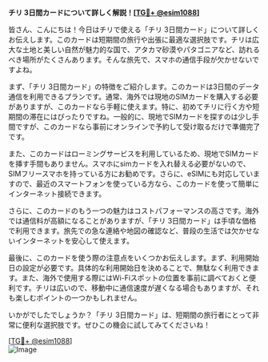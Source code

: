 **チリ 3日間カードについて詳しく解説！[[TG💪+ @esim1088](https://t.me/s/esim1088)]**

皆さん、こんにちは！今日はチリで使える「チリ 3日間カード」について詳しくお伝えします。このカードは短期間の旅行や出張に最適な選択肢です。チリは広大な土地と美しい自然が魅力的な国で、アタカマ砂漠やパタゴニアなど、訪れるべき場所がたくさんあります。そんな旅先で、スマホの通信手段が欠かせないですよね。

まず、「チリ 3日間カード」の特徴をご紹介します。このカードは3日間のデータ通信を利用できるプランです。通常、海外では現地のSIMカードを購入する必要がありますが、このカードなら手軽に使えます。特に、初めてチリに行く方や短期間の滞在にはぴったりですね。一般的に、現地でSIMカードを探すのは少し手間ですが、このカードなら事前にオンラインで予約して受け取るだけで準備完了です。

また、このカードはローミングサービスを利用しているため、現地でSIMカードを挿す手間もありません。スマホにsimカードを入れ替える必要がないので、SIMフリースマホを持っている方にお勧めです。さらに、eSIMにも対応していますので、最近のスマートフォンを使っている方なら、このカードを使って簡単にインターネット接続できます。

さらに、このカードのもう一つの魅力はコストパフォーマンスの高さです。海外では通信料が高額になることがありますが、「チリ 3日間カード」は手頃な価格で利用できます。旅先での急な連絡や地図の確認など、普段の生活では欠かせないインターネットを安心して使えます。

最後に、このカードを使う際の注意点をいくつかお伝えします。まず、利用開始日の設定が必要です。具体的な利用開始日を決めることで、無駄なく利用できます。また、海外で使用する際にはWi-Fiスポットの位置を事前に調べておくと便利です。チリは広いので、移動中に通信速度が遅くなる場合もありますが、それも楽しむポイントの一つかもしれません。

いかがでしたでしょうか？「チリ 3日間カード」は、短期間の旅行者にとって非常に便利な選択肢です。ぜひこの機会に試してみてくださいね！

[[TG💪+ @esim1088](https://t.me/s/esim1088)]  
![Image](https://i.postimg.cc/Y0z9fWf4/image.png)